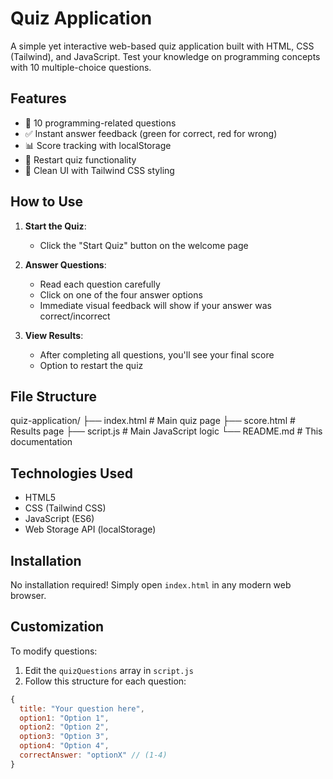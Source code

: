 # Quiz Application

A simple yet interactive web-based quiz application built with HTML, CSS (Tailwind), and JavaScript. Test your knowledge on programming concepts with 10 multiple-choice questions.

## Features

- 🎯 10 programming-related questions
- ✅ Instant answer feedback (green for correct, red for wrong)
- 📊 Score tracking with localStorage
- 🔄 Restart quiz functionality
- 🎨 Clean UI with Tailwind CSS styling

## How to Use

1. **Start the Quiz**:

   - Click the "Start Quiz" button on the welcome page

2. **Answer Questions**:

   - Read each question carefully
   - Click on one of the four answer options
   - Immediate visual feedback will show if your answer was correct/incorrect

3. **View Results**:
   - After completing all questions, you'll see your final score
   - Option to restart the quiz

## File Structure

quiz-application/
├── index.html # Main quiz page
├── score.html # Results page
├── script.js # Main JavaScript logic
└── README.md # This documentation

## Technologies Used

- HTML5
- CSS (Tailwind CSS)
- JavaScript (ES6)
- Web Storage API (localStorage)

## Installation

No installation required! Simply open `index.html` in any modern web browser.

## Customization

To modify questions:

1. Edit the `quizQuestions` array in `script.js`
2. Follow this structure for each question:

```javascript
{
  title: "Your question here",
  option1: "Option 1",
  option2: "Option 2",
  option3: "Option 3",
  option4: "Option 4",
  correctAnswer: "optionX" // (1-4)
}
```
